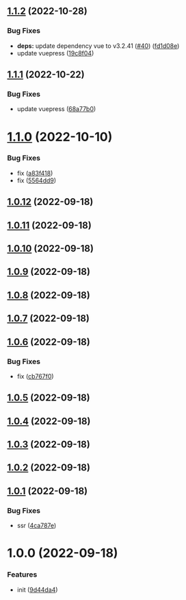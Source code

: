 ## [1.1.2](https://github.com/shentuzhigang/vuepress-plugin-live2d/compare/v1.1.1...v1.1.2) (2022-10-28)


### Bug Fixes

* **deps:** update dependency vue to v3.2.41 ([#40](https://github.com/shentuzhigang/vuepress-plugin-live2d/issues/40)) ([fd1d08e](https://github.com/shentuzhigang/vuepress-plugin-live2d/commit/fd1d08e8e98b62b4e72c6a5f23b0aff1212c97a5))
* update vuepress ([19c8f04](https://github.com/shentuzhigang/vuepress-plugin-live2d/commit/19c8f0475375f284ad19c828d636611247771f23))



## [1.1.1](https://github.com/shentuzhigang/vuepress-plugin-live2d/compare/v1.1.0...v1.1.1) (2022-10-22)


### Bug Fixes

* update vuepress ([68a77b0](https://github.com/shentuzhigang/vuepress-plugin-live2d/commit/68a77b0b69d445702a6f70371ac73dcbe818def6))



# [1.1.0](https://github.com/shentuzhigang/vuepress-plugin-live2d/compare/v1.0.12...v1.1.0) (2022-10-10)


### Bug Fixes

* fix ([a83f418](https://github.com/shentuzhigang/vuepress-plugin-live2d/commit/a83f4185b10287a888cca5b8fe346a696b85ee42))
* fix ([5564dd9](https://github.com/shentuzhigang/vuepress-plugin-live2d/commit/5564dd93ed06e8beb4db37f37cd5dca3555eff77))



## [1.0.12](https://github.com/shentuzhigang/vuepress-plugin-live2d/compare/v1.0.11...v1.0.12) (2022-09-18)



## [1.0.11](https://github.com/shentuzhigang/vuepress-plugin-live2d/compare/v1.0.10...v1.0.11) (2022-09-18)



## [1.0.10](https://github.com/shentuzhigang/vuepress-plugin-live2d/compare/v1.0.9...v1.0.10) (2022-09-18)



## [1.0.9](https://github.com/shentuzhigang/vuepress-plugin-live2d/compare/v1.0.8...v1.0.9) (2022-09-18)



## [1.0.8](https://github.com/shentuzhigang/vuepress-plugin-live2d/compare/v1.0.7...v1.0.8) (2022-09-18)



## [1.0.7](https://github.com/shentuzhigang/vuepress-plugin-live2d/compare/v1.0.6...v1.0.7) (2022-09-18)



## [1.0.6](https://github.com/shentuzhigang/vuepress-plugin-live2d/compare/v1.0.5...v1.0.6) (2022-09-18)


### Bug Fixes

* fix ([cb767f0](https://github.com/shentuzhigang/vuepress-plugin-live2d/commit/cb767f0c36535295f29cdb85fefda22fe74001f7))



## [1.0.5](https://github.com/shentuzhigang/vuepress-plugin-live2d/compare/v1.0.4...v1.0.5) (2022-09-18)



## [1.0.4](https://github.com/shentuzhigang/vuepress-plugin-live2d/compare/v1.0.3...v1.0.4) (2022-09-18)



## [1.0.3](https://github.com/shentuzhigang/vuepress-plugin-live2d/compare/v1.0.2...v1.0.3) (2022-09-18)



## [1.0.2](https://github.com/shentuzhigang/vuepress-plugin-live2d/compare/v1.0.1...v1.0.2) (2022-09-18)



## [1.0.1](https://github.com/shentuzhigang/vuepress-plugin-live2d/compare/v1.0.0...v1.0.1) (2022-09-18)


### Bug Fixes

* ssr ([4ca787e](https://github.com/shentuzhigang/vuepress-plugin-live2d/commit/4ca787e383b1c330331ae04adf9239b6b31351fc))



# 1.0.0 (2022-09-18)


### Features

* init ([9d44da4](https://github.com/shentuzhigang/vuepress-plugin-live2d/commit/9d44da4eb29ea44d7a9dc8c62593ebaf9222eb90))



